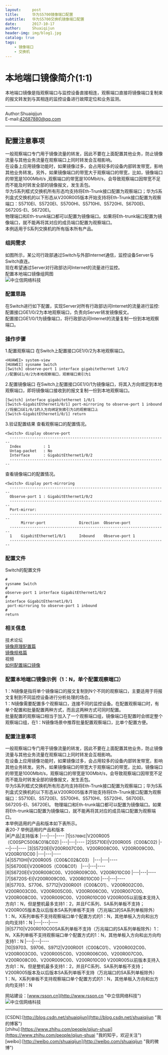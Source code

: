 ```yaml
---
layout:     post
title:      华为S5700镜像端口配置
subtitle:   华为S5700交换机镜像端口配置
date:       2017-10-17
author:     Shuaiqijun
header-img: img/blog1.jpg
catalog: true
tags:
    - 镜像端口
    - 交换机
---
```

本地端口镜像简介(1:1)
===========================
本地端口镜像是指观察端口与监控设备直接相连，观察端口直接将镜像端口复制来的报文转发到与其相连的监控设备进行故障定位和业务监测。  
******  
Author:Shuaiqijun  
E-mail:42687880@qq.com  
******  
## 配置注意事项
一般观察端口专门用于镜像流量的转发，因此不要在上面配置其他业务，防止镜像流量与其他业务流量在观察端口上同时转发会互相影响。  
在设备上应用镜像功能时，如果镜像过多，会占用较多的设备内部转发带宽，影响其他业务转发。另外，如果镜像端口的带宽大于观察端口的带宽，比如，镜像端口的带宽是1000Mbit/s ,观察端口的带宽是100Mbit/s，会导致观察端口因带宽不足而不能及时转发全部的镜像报文，发生丢包。  
华为S系列框式交换机所有形态均支持将Eth-Trunk接口配置为观察端口；华为S系列盒式交换机的以下形态从V200R005版本开始支持将Eth-Trunk接口配置为观察端口：S5710EI、S5720EI、S5700HI、S5710HI、S5720HI、S6700EI、S6720S-EI、S6720EI。  
物理端口和Eth-trunk端口都可以配置为镜像端口。如果将Eth-trunk端口配置为镜像端口，就不能再将其对应的成员端口配置为观察端口。  
本例适用于S系列交换机的所有版本所有产品。  
### 组网需求
如图所示，某公司行政部通过Switch与外部Internet通信，监控设备Server与Switch直连。  
现在希望通过Server对行政部访问Internet的流量进行监控。  
配置本地端口镜像组网图  
![中立信网络科技][s5700]    
### 配置思路
在Switch进行如下配置，实现Server对所有行政部访问Internet的流量进行监控:  
配置接口GE1/0/2为本地观察端口，负责向Server转发镜像报文。  
配置接口GE1/0/1为镜像端口，将行政部访问Internet的流量复制一份到本地观察端口。  
### 操作步骤
1.配置观察端口
	在Switch上配置接口GE1/0/2为本地观察端口。
```
<HUAWEI> system-view
[HUAWEI] sysname Switch
[Switch] observe-port 1 interface gigabitethernet 1/0/2     
//配置GE1/0/2为本地观察端口，观察端口索引为1
```
2.配置镜像端口
	在Switch上配置接口GE1/0/1为镜像端口，将其入方向绑定到本地观察端口，即将镜像端口接收到的报文复制一份到本地观察端口。
```
[Switch] interface gigabitethernet 1/0/1
[Switch-GigabitEthernet1/0/1] port-mirroring to observe-port 1 inbound     
//将接口GE1/0/1的入方向绑定到索引为1的观察端口上
[Switch-GigabitEthernet1/0/1] return
```
3.验证配置结果
	查看观察端口的配置情况。
```
<Switch> display observe-port
  ----------------------------------------------------------------------
  Index          : 1
  Untag-packet   : No
  Interface      : GigabitEthernet1/0/2
  ----------------------------------------------------------------------
```
	
   查看镜像端口的配置情况。
```
<Switch> display port-mirroring
  ----------------------------------------------------------------------
  Observe-port 1 : GigabitEthernet1/0/2
  ----------------------------------------------------------------------
  Port-mirror:
  ----------------------------------------------------------------------
       Mirror-port               Direction  Observe-port
  ----------------------------------------------------------------------
  1    GigabitEthernet1/0/1      Inbound    Observe-port 1
  ----------------------------------------------------------------------
```
### 配置文件
Switch的配置文件
```
#
sysname Switch
#
observe-port 1 interface GigabitEthernet1/0/2
#
interface GigabitEthernet1/0/1
 port-mirroring to observe-port 1 inbound
#
return
```

### 相关信息
技术论坛  
[镜像原理配置篇](http://support.huawei.com/huaweiconnect/enterprise/thread-306697.html "中立信网络科技")  
[镜像规格篇](http://support.huawei.com/huaweiconnect/enterprise/thread-225111.html "中立信网络科技")  
视频  
[如何配置端口镜像](http://support.huawei.com/huaweiconnect/enterprise/thread-219507.html "中立信网络科技")  

### 配置本地端口镜像示例（1：N，单个配置观察端口）
1：N镜像是指将单个镜像端口的报文复制到N个不同的观察端口，主要适用于将报文复制到不同监控设备进行分析处理的场合。  
1：N镜像需要配置多个观察端口，连接不同的监控设备。在配置观察端口时，有单个配置和批量配置两种方式，而且这两种方式可同时配置。  
批量配置的观察端口相当于加入了一个观察端口组，镜像端口在配置时会绑定整个观察端口组，在1：N镜像场景中推荐批量配置观察端口，比单个配置方便。
### 配置注意事项
一般观察端口专门用于镜像流量的转发，因此不要在上面配置其他业务，防止镜像流量与其他业务流量在观察端口上同时转发会互相影响。  
在设备上应用镜像功能时，如果镜像过多，会占用较多的设备内部转发带宽，影响其他业务转发。另外，如果镜像端口的带宽大于观察端口的带宽，比如，镜像端口的带宽是1000Mbit/s，观察端口的带宽是100Mbit/s，会导致观察端口因带宽不足而不能及时转发全部的镜像报文，发生丢包。  
华为S系列框式交换机所有形态均支持将Eth-Trunk接口配置为观察端口；华为S系列盒式交换机的以下形态从V200R005版本开始支持将Eth-Trunk接口配置为观察端口：S5710EI、S5720EI、S5700HI、S5710HI、S5720HI、S6700EI、S6720S-EI、S6720EI。
物理端口和Eth-trunk端口都可以配置为镜像端口。如果将Eth-trunk端口配置为镜像端口，就不能再将其对应的成员端口配置为观察端口。  
本举例适用的产品和版本如下表所示。  
表20-7  举例适用的产品和版本  
|#|产品|支持版本
|---|---|----
|1|`S5700HI`|V200R005（C00SPC500&C01&C02)
|---|---|----
|2|S5710EI|V200R005（C00&C02)
|---|---|----
|3|S5720EI|V200R007C00、V200R008C00、V200R009C00、V200R010C00
|---|---|----  
|4|S5710HI|V200R005（C00&C02&C03）
|---|---|----  
|5|S6700EI|V200R005（C00&C01）
|---|---|----  
|6|S6720EI|V200R008C00、V200R009C00、V200R010C00
|---|---|----  
|7|S6720S-EI|V200R009C00、V200R010C00
|---|---|----  
|8|S7703、S7706、S7712|V200R001（C00&C01）、V200R002C00、V200R003C00、V200R005C00、V200R006C00、V200R007C00、V200R008C00、V200R009C00、V200R010C00
V200R005以前版本支持入方向1：N，但是整机最多支持1：2，并且FC系列、SA系列单板不支持；V200R005版本及以后版本SA系列单板不支持（万兆端口的SA系列单板除外）1：N，X系列单板不支持观察端口单个配置方式的1：N，其他单板入方向和出方向均支持1：N
|---|---|----  
|9|S7710|V200R010C00SA系列单板不支持（万兆端口的SA系列单板除外）1：N，X系列单板不支持观察端口单个配置方式的1：N，其他单板入方向和出方向均支持1：N
|---|---|----  
|10|S9703、S9706、S9712|V200R001（C00&C01）、V200R002C00、V200R003C00、V200R005C00、V200R006C00、V200R007C00、V200R008C00、V200R009C00、V200R010C00
V200R005以前版本支持入方向1：N，但是整机最多支持1：2，并且FC系列、SA系列单板不支持；V200R005版本及以后版本SA系列单板不支持（万兆端口的SA系列单板除外）1：N，X系列单板不支持观察端口单个配置方式的1：N，其他单板入方向和出方向均支持1：N

网站建设：[www.rsson.cn](http://www.rsson.cn "中立信网络科技")  
![中立信网络科技][rsson-logo]  

--------------------------------
[CSDN]:[http://blog.csdn.net/shuaiqijun](http://blog.csdn.net/shuaiqijun "我的博客")  
[zhihu]:[https://www.zhihu.com/people/qijun-shuai](https://www.zhihu.com/people/qijun-shuai "我的知乎，欢迎关注")  
[weibo]:[http://weibo.com/shuaiqijun](http://weibo.com/shuaiqijun "我的微博")  
 
[s5700]:http://oxnepqswk.bkt.clouddn.com/s5700.png "s5700"
[rsson-logo]:http://www.rsson.cn/Templates/duomi/images/logo-1.png "中立信logo"
[baidu-logo]:http://www.baidu.com/img/bdlogo.gif "百度logo"  
[weibo-logo]:/img/weibo.png "点击图片进入我的微博"  
[csdn-logo]:/img/csdn.png "我的CSDN博客"  
[foryou]:https://github.com/shuaiqijun/ImageCache/raw/master/Logo/foryou.gif 
